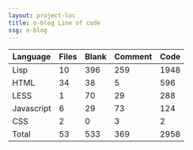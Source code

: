 ```yaml
---
layout: project-loc
title: o-blog Line of code
ssg: o-blog
---
```

<div class="table-responsive">
<table class="table">
<thead><tr>
<th>Language</th>
<th>Files</th>
<th>Blank</th>
<th>Comment</th>
<th>Code</th>
</tr></thead><tbody>
<tr><td>Lisp</td><td> 10</td><td> 396</td><td> 259</td><td> 1948</td></tr>
<tr><td>HTML</td><td> 34</td><td> 38</td><td> 5</td><td> 596</td></tr>
<tr><td>LESS</td><td> 1</td><td> 70</td><td> 29</td><td> 288</td></tr>
<tr><td>Javascript</td><td> 6</td><td> 29</td><td> 73</td><td> 124</td></tr>
<tr><td>CSS</td><td> 2</td><td> 0</td><td> 3</td><td> 2</td></tr>
<tr><td>Total</td><td>53</td><td>533</td><td>369</td><td>2958</td></tr>
</tbody></table></div>
